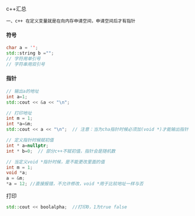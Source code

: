 c++汇总

```
一、c++ 在定义变量就是在向内存申请空间，申请空间后才有指针
```



#### 符号

```c++
char a = '';
std::string b ="";
// 字符用单引号
// 字符串用双引号
```

#### 指针

```C++
// 输出a的地址
int a=1;
std::cout << &a << "\n";

// 打印地址
int m = 1;
int *a=&m;
std::cout << a << "\n";  // 注意：当为cha指针时候必须加(void *)才能输出指针

// 定义指针时候赋初值
int * a=nullptr;
int * b=0;  // 部分c++不赋初值，指针会是随机数

// 当定义void *指针时候，是不能更改里面的值
int m = 1;
void *a;
a = &m;
*a = 12; //直接报错，不允许修改，void *用于比较地址一样与否
```

打印

```c++
std::cout << boolalpha;  //打印0，1为true false
```

